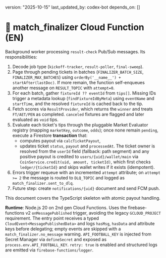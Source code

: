 version: "2025-10-15"
last_updated_by: codex-bot
depends_on: []

# 🧮 match_finalizer Cloud Function (EN)

Background worker processing `result-check` Pub/Sub messages. Its responsibilities:

1. Decode job type (`kickoff-tracker`, `result-poller`, `final-sweep`).
2. Page through pending tickets in batches (`FINALIZER_BATCH_SIZE`, `FINALIZER_MAX_BATCHES`) using `orderBy('__name__') + startAfter(lastDoc)`. If more remain, the function self-enqueues another message on `RESULT_TOPIC` with `attempt=0`.
3. For each batch, gather `fixtureId ?? eventId` from `tips[]`. Missing IDs trigger a metadata lookup (`findFixtureIdByMeta`) using `eventName` and `startTime`, and the resolved `fixtureId` is cached back to the tip.
4. Fetch scores via `ResultProvider`, which returns the `winner` and treats `FT/AET/PEN` as completed. `canceled` fixtures are flagged and later evaluated as `void` tips.
5. Evaluate each ticket's tips through the pluggable Market Evaluator registry (mapping `marketKey`, `outcome`, `odds`); once none remain `pending`, execute a Firestore **transaction** that:
   - computes payout via `calcTicketPayout`,
   - updates ticket `status`, `payout` and `processedAt`.
   The ticket owner is resolved from the `userId` field (fallback: path segment) and any positive payout is credited to `users/{uid}/wallet/main` via `CoinService.credit(uid, amount, ticketId)`, which first checks `ledger/{ticketId}` and skips wallet writes if it exists (idempotent).
6. Errors trigger requeue with an incremented `attempt` attribute; on `attempt >= 2` the message is routed to `DLQ_TOPIC` and logged as `match_finalizer.sent_to_dlq`.
7. Future step: create `notifications/{uid}` document and send FCM push.

This document covers the TypeScript skeleton with atomic payout handling.

**Runtime**: Node.js 20 on 2nd gen Cloud Functions.
Uses the firebase-functions v2 `onMessagePublished` trigger, avoiding the legacy `GCLOUD_PROJECT` requirement.
The entry point receives a typed `CloudEvent<MessagePublishedData>` and logs `hasMsg`, `hasData` and attribute keys before delegating; empty events are skipped with a `match_finalizer.no_message` warning.
`API_FOOTBALL_KEY` is injected from Secret Manager via `defineSecret` and exposed as `process.env.API_FOOTBALL_KEY`.
`retry: true` is enabled and structured logs are emitted via `firebase-functions/logger`.
